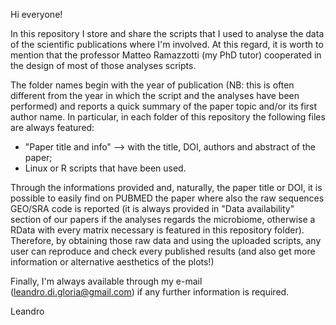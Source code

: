 Hi everyone!

In this repository I store and share the scripts that I used to analyse the data of the scientific publications where I'm involved. At this regard, it is worth to mention that the professor Matteo Ramazzotti (my PhD tutor) cooperated in the design of most of those analyses scripts.

The folder names begin with the year of publication (NB: this is often different from the year in which the script and the analyses have been performed) and reports a quick summary of the paper topic and/or its first author name.
In particular, in each folder of this repository the following files are always featured:
* "Paper title and info" --> with the title, DOI, authors and abstract of the paper;
* Linux or R scripts that have been used.

Through the informations provided and, naturally, the paper title or DOI, it is possible to easily find on PUBMED the paper where also the raw sequences GEO/SRA code is reported (it is always provided in "Data availability" section of our papers if the analyses regards the microbiome, otherwise a RData with every matrix necessary is featured in this repository folder).
Therefore, by obtaining those raw data and using the uploaded scripts, any user can reproduce and check every published results (and also get more information or alternative aesthetics of the plots!)

Finally, I'm always available through my e-mail (leandro.di.gloria@gmail.com) if any further information is required.

Leandro
